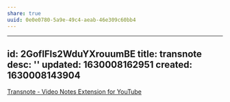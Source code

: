 ```yaml
---
share: true
uuid: 0e0e0780-5a9e-49c4-aeab-46e309c60bb4
---
```

---
id: 2GofIFls2WduYXrouumBE
title: transnote
desc: ''
updated: 1630008162951
created: 1630008143904
---

[Transnote - Video Notes Extension for YouTube](https://www.transnote.co/)
